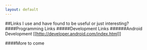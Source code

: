 ```yaml
---
layout: default
---
```

##Links I use and have found to be useful or just interesting?
####Programming Links
#####Development Links
######Android Development
[[http://developer.android.com/index.html]]

####More to come